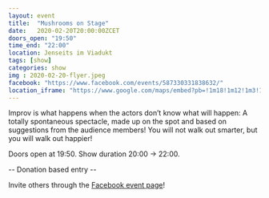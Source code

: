 ```yaml
---
layout: event
title:  "Mushrooms on Stage"
date:   2020-02-20T20:00:00ZCET
doors_open: "19:50"
time_end: "22:00"
location: Jenseits im Viadukt
tags: [show]
categories: show
img : 2020-02-20-flyer.jpeg
facebook: "https://www.facebook.com/events/587330331838632/"
location_iframe: "https://www.google.com/maps/embed?pb=!1m18!1m12!1m3!1d2701.3164958683724!2d8.52006681583793!3d47.38625731116593!2m3!1f0!2f0!3f0!3m2!1i1024!2i768!4f13.1!3m3!1m2!1s0x47900a15619f4fa9%3A0x124e7e779b279679!2sjenseits+im+Viadukt!5e0!3m2!1sen!2sch!4v1529147583692"
---
```

Improv is what happens when the actors don’t know what will happen: A totally spontaneous spectacle, made up on the spot and based on suggestions from the audience members!
You will not walk out smarter, but you will walk out happier!
<!--more-->
Doors open at 19:50. Show duration 20:00 -> 22:00.

-- Donation based entry --



Invite others through the [Facebook event page](https://www.facebook.com/events/587330331838632/)!
